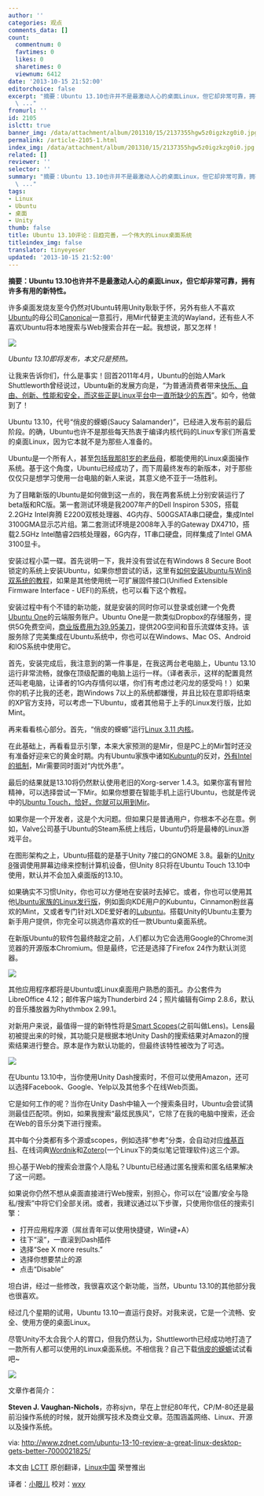 ```yaml
---
author: ''
categories: 观点
comments_data: []
count:
  commentnum: 0
  favtimes: 0
  likes: 0
  sharetimes: 0
  viewnum: 6412
date: '2013-10-15 21:52:00'
editorchoice: false
excerpt: "摘要：Ubuntu 13.10也许并不是最激动人心的桌面Linux，但它却非常可靠，拥有许多有用的新特性。\r\n许多桌面发烧友至今仍然对Ubuntu转用Unity耿耿于怀，另外有些人不喜欢Ubuntu的母公司Canonical一意孤行，用Mir代替更
  \ ..."
fromurl: ''
id: 2105
islctt: true
banner_img: /data/attachment/album/201310/15/2137355hgw5z0igzkzg0i0.jpg
permalink: /article-2105-1.html
index_img: /data/attachment/album/201310/15/2137355hgw5z0igzkzg0i0.jpg.thumb.jpg
related: []
reviewer: ''
selector: ''
summary: "摘要：Ubuntu 13.10也许并不是最激动人心的桌面Linux，但它却非常可靠，拥有许多有用的新特性。\r\n许多桌面发烧友至今仍然对Ubuntu转用Unity耿耿于怀，另外有些人不喜欢Ubuntu的母公司Canonical一意孤行，用Mir代替更
  \ ..."
tags:
- Linux
- Ubuntu
- 桌面
- Unity
thumb: false
title: Ubuntu 13.10评论：日趋完善，一个伟大的Linux桌面系统
titleindex_img: false
translator: tinyeyeser
updated: '2013-10-15 21:52:00'
---
```


**摘要：Ubuntu 13.10也许并不是最激动人心的桌面Linux，但它却非常可靠，拥有许多有用的新特性。**


许多桌面发烧友至今仍然对Ubuntu转用Unity耿耿于怀，另外有些人不喜欢[Ubuntu](http://www.ubuntu.com/)的母公司[Canonical](http://www.canonical.com/)一意孤行，用Mir代替更主流的Wayland，还有些人不喜欢Ubuntu将本地搜索与Web搜索合并在一起。我想说，那又怎样！


![](/data/attachment/album/201310/15/2137355hgw5z0igzkzg0i0.jpg)


*Ubuntu 13.10即将发布，本文只是预热。*


让我来告诉你们，什么是事实！回首2011年4月，Ubuntu的创始人Mark Shuttleworth曾经说过，Ubuntu新的发展方向是，“为普通消费者带来[快乐、自由、创新、性能和安全，而这些正是Linux平台中一直所缺少的东西](http://www.markshuttleworth.com/archives/671)”。如今，他做到了！


Ubuntu 13.10，代号“俏皮的蝾螈(Saucy Salamander)”，已经进入发布前的最后阶段。的确，Ubuntu也许不是那些每天热衷于编译内核代码的Linux专家们所喜爱的桌面Linux，因为它本就不是为那些人准备的。


Ubuntu是一个所有人，甚至[包括我那81岁的老岳母](http://www.zdnet.com/blog/open-source/if-my-mother-in-law-can-use-ubuntu-linux-anyone-can/10802)，都能使用的Linux桌面操作系统。基于这个角度，Ubuntu已经成功了，而下周最终发布的新版本，对于那些仅仅只是想学习使用一台电脑的新人来说，其意义绝不亚于一场胜利。


为了目睹新版的Ubuntu是如何做到这一点的，我在两套系统上分别安装运行了beta版和RC版。第一套测试环境是我2007年产的Dell Inspiron 530S，搭载2.2GHz Intel奔腾 E2200双核处理器、4G内存、500GSATA串口硬盘，集成Intel 3100GMA显示芯片组。第二套测试环境是2008年入手的Gateway DX4710，搭载2.5GHz Intel酷睿2四核处理器，6G内存，1T串口硬盘，同样集成了Intel GMA 3100显卡。


安装过程小菜一碟。首先说明一下，我并没有尝试在有Windows 8 Secure Boot锁定的系统上安装Ubuntu，如果你想尝试的话，这里有[如何安装Ubuntu与Win8双系统的教程](https://help.ubuntu.com/community/UEFI)，如果是其他使用统一可扩展固件接口(Unified Extensible Firmware Interface - UEFI)的系统，也可以看下这个教程。


安装过程中有个不错的新功能，就是安装的同时你可以登录或创建一个免费[Ubuntu One](https://one.ubuntu.com/)的云端服务账户。Ubuntu One是一款类似Dropbox的存储服务，提供5G免费空间，[商业版费用为39.95美刀](https://one.ubuntu.com/services)，提供20G空间和音乐流媒体支持。该服务除了完美集成在Ubuntu系统中，你也可以在Windows、Mac OS、Android和IOS系统中使用它。


首先，安装完成后，我注意到的第一件事是，在我这两台老电脑上，Ubuntu 13.10运行非常流畅，就像在顶级配置的电脑上运行一样。（译者表示，这样的配置竟然还叫老电脑，让译者的1G内存情何以堪，你们有考虑过老闪龙的感受吗！）如果你的机子比我的还老，跑Windows 7以上的系统都嫌慢，并且比较在意即将结束的XP官方支持，可以考虑一下Ubuntu，或者其他易于上手的Linux发行版，比如Mint。


再来看看核心部分。首先，“俏皮的蝾螈”运行[Linux 3.11 内核](https://www.google.com/search?q=site:www.zdnet.com+Linuix+3.11)。


在此基础上，再看看显示引擎，本来大家预测的是Mir，但是PC上的Mir暂时还没有准备好迎来它的黄金时期。内有Ubuntu家族中诸如[Kubuntu](http://www.kubuntu.org/)的反对，[外有Intel的抵制](http://cgit.freedesktop.org/xorg/driver/xf86-video-intel/commit/?id=58a7611)，Mir需要同时面对“内忧外患”。


最后的结果就是13.10将仍然默认使用老旧的Xorg-server 1.4.3。如果你富有冒险精神，可以选择尝试一下Mir。如果你想要在智能手机上运行Ubuntu，也就是传说中的[Ubuntu Touch，恰好，你就可以用到Mir](https://wiki.ubuntu.com/Mir/13.10/NoDefaultQ%26A)。


如果你是一个开发者，这是个大问题。但如果只是普通用户，你根本不必在意。例如，Valve公司基于Ubuntu的Steam系统上线后，Ubuntu仍将是最棒的Linux游戏平台。


在图形架构之上，Ubuntu搭载的是基于Unity 7接口的GNOME 3.8。最新的[Unity 8](http://www.jonobacon.org/2013/08/27/ubuntu-in-a-nutshell-unity-and-convergence/)强调使用屏幕边缘来控制计算机设备，但Unity 8只将在Ubuntu Touch 13.10中使用，默认并不会加入桌面版的13.10。


如果确实不习惯Unity，你也可以方便地在安装时去掉它。或者，你也可以使用其他[Ubuntu家族的Linux发行版](http://www.ubuntu.com/about/about-ubuntu/derivatives)，例如面向KDE用户的Kubuntu，Cinnamon粉丝喜欢的Mint，又或者专门针对LXDE爱好者的[Lubuntu](https://wiki.ubuntu.com/Lubuntu)。搭载Unity的Ubuntu主要为新手用户提供，你完全可以挑选你喜欢的任一款Ubuntu桌面系统。


在新版Ubuntu的软件包最终敲定之前，人们都以为它会选用Google的Chrome浏览器的开源版本Chromium。但是最终，它还是选择了Firefox 24作为默认浏览器。


![](/data/attachment/album/201310/15/2135363yhl3axhlslsnzhy.png)


 


其他应用程序都将是Ubuntu或Linux桌面用户熟悉的面孔。办公套件为LibreOffice 4.12；邮件客户端为Thunderbird 24；照片编辑有Gimp 2.8.6，默认的音乐播放器为Rhythmbox 2.99.1。


对新用户来说，最值得一提的新特性将是[Smart Scopes](http://askubuntu.com/questions/310660/what-are-smart-scopes)(之前叫做Lens)。Lens最初被提出来的时候，其功能只是根据本地Unity Dash的搜索结果对Amazon的搜索结果进行整合。原本是作为默认功能的，但最终该特性被改为了可选。


 ![](/data/attachment/album/201310/15/2130395ri0akn5qnqazf4t.png)


在Ubuntu 13.10中，当你使用Unity Dash搜索时，不但可以使用Amazon，还可以选择Facebook、Google、Yelp以及其他多个在线Web页面。


它是如何工作的呢？当你在Unity Dash中输入一个搜索条目时，Ubuntu会尝试猜测最佳匹配项。例如，如果我搜索“最炫民族风”，它除了在我的电脑中搜索，还会在Web的音乐分类下进行搜索。


其中每个分类都有多个源或scopes，例如选择“参考”分类，会自动对应[维基百科](http://www.wikipedia.org/)、在线词典[Wordnik](http://www.wordnik.com/)和[Zotero](http://www.zotero.org/)(一个Linux下的类似笔记管理软件)这三个源。


担心基于Web的搜索会泄露个人隐私？Ubuntu已经通过匿名搜索和匿名结果解决了这一问题。


如果说你仍然不想从桌面直接进行Web搜索，别担心，你可以在“设置/安全与隐私/搜索”中将它们全部关闭。或者，我建议通过以下步骤，只使用你信任的搜索引擎：


* 打开应用程序源（屌丝青年可以使用快捷键，Win键+A）
* 往下“滚”，一直滚到Dash插件
* 选择“See X more results.”
* 选择你想要禁止的源
* 点击“Disable”


坦白讲，经过一些修改，我很喜欢这个新功能，当然，Ubuntu 13.10的其他部分我也很喜欢。


经过几个星期的试用，Ubuntu 13.10一直运行良好。对我来说，它是一个流畅、安全、使用方便的桌面Linux。


尽管Unity不太合我个人的胃口，但我仍然认为，Shuttleworth已经成功地打造了一款所有人都可以使用的Linux桌面系统。不相信我？自己下载[俏皮的蝾螈](http://releases.ubuntu.com/saucy)试试看吧~


 


 ![](/data/attachment/album/201310/15/213736stxgsmm75oat0dd6.jpg)


文章作者简介：


**Steven J. Vaughan-Nichols**，亦称sjvn，早在上世纪80年代，CP/M-80还是最前沿操作系统的时候，就开始撰写技术及商业文章。范围涵盖网络、Linux、开源以及操作系统。


 


via: <http://www.zdnet.com/ubuntu-13-10-review-a-great-linux-desktop-gets-better-7000021825/>


本文由 [LCTT](https://github.com/LCTT/TranslateProject) 原创翻译，[Linux中国](http://linux.cn/) 荣誉推出


译者：[小眼儿](https://github.com/tinyeyeser) 校对：[wxy](https://github.com/wxy)